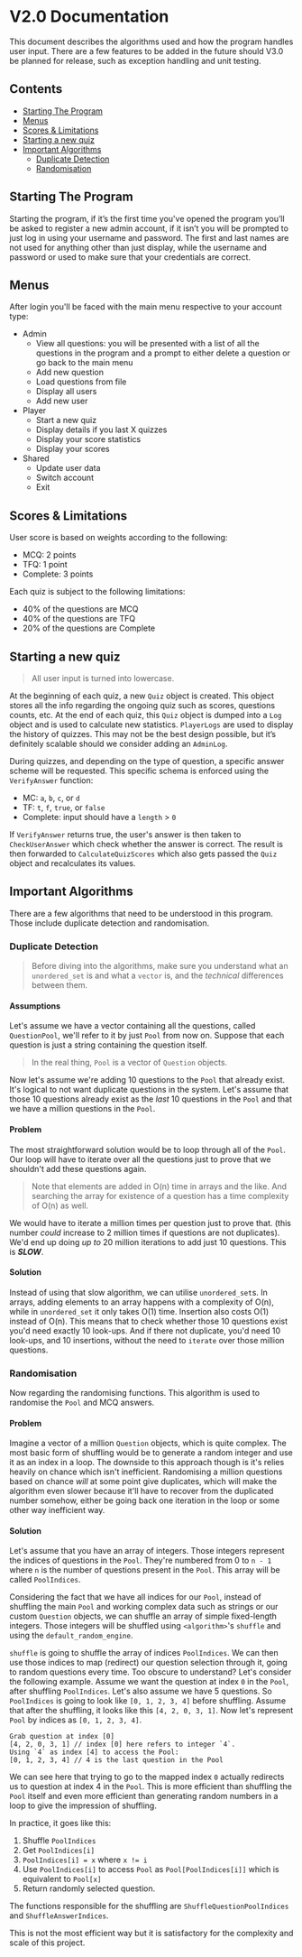 # V2.0 Documentation
This document describes the algorithms used and how the program handles user input. There are a few features to be added in the future should V3.0 be planned for release, such as exception handling and unit testing. 

## Contents
- [Starting The Program](#Starting-The-Program)
- [Menus](#Menus)
- [Scores & Limitations](#Scores-&-Limitations)
- [Starting a new quiz](#Starting-a-new-quiz)
- [Important Algorithms](#Important-Algorithms)
  - [Duplicate Detection](#Duplicate-Detection)
  - [Randomisation](#Randomisation)

## Starting The Program
Starting the program, if it’s the first time you've opened the program you’ll be asked to register a new admin account, if it isn’t you will be prompted to just log in using your username and password. The first and last names are not used for anything other than just display, while the username and password or used to make sure that your credentials are correct.

## Menus
After login you'll be faced with the main menu respective to your account type:
- Admin
  - View all questions: you will be presented with a list of all the questions in the program and a prompt to either delete a question or go back to the main menu
  - Add new question 
  - Load questions from file 
  - Display all users 
  - Add new user
- Player
  - Start a new quiz 
  - Display details if you last X quizzes 
  - Display your score statistics 
  - Display your scores
- Shared
  - Update user data
  - Switch account
  - Exit

## Scores & Limitations
User score is based on weights according to the following:
- MCQ: 2 points
- TFQ: 1 point
- Complete: 3 points

Each quiz is subject to the following limitations:
- 40% of the questions are MCQ
- 40% of the questions are TFQ
- 20% of the questions are Complete


## Starting a new quiz

> All user input is turned into lowercase.

At the beginning of each quiz, a new `Quiz` object is created. This object stores all the info regarding the ongoing quiz such as scores, questions counts, etc. At the end of each quiz, this `Quiz` object is dumped into a `Log` object and is used to calculate new statistics. `PlayerLogs` are used to display the history of quizzes. This may not be the best design possible, but it’s definitely scalable should we consider adding an `AdminLog`.

During quizzes, and depending on the type of question, a specific answer scheme will be requested. This specific schema is enforced using the `VerifyAnswer` function:
- MC: `a`, `b`, `c`, or `d`
- TF: `t`, `f`, `true`, or `false`
- Complete: input should have a `length` > `0`

If `VerifyAnswer` returns true, the user's answer is then taken to `CheckUserAnswer` which check whether the answer is correct. The result is then forwarded to `CalculateQuizScores` which also gets passed the `Quiz` object and recalculates its values. 


## Important Algorithms

There are a few algorithms that need to be understood in this program. Those include duplicate detection and randomisation.

### Duplicate Detection
> Before diving into the algorithms, make sure you understand what an `unordered_set` is and what a `vector` is, and the *technical* differences between them.

#### Assumptions

Let's assume we have a vector containing all the questions, called `QuestionPool`, we'll refer to it by just `Pool` from now on. Suppose that each question is just a string containing the question itself.

> In the real thing, `Pool` is a vector of `Question` objects.

Now let's assume we're adding 10 questions to the `Pool` that already exist. It's logical to not want duplicate questions in the system. Let's assume that those 10 questions already exist as the *last* 10 questions in the `Pool` and that we have a million questions in the `Pool`. 

#### Problem 
The most straightforward solution would be to loop through all of the `Pool`. Our loop will have to iterate over all the questions just to prove that we shouldn't add these questions again. 

> Note that elements are added in O(n) time in arrays and the like. And searching the array for existence of a question has a time complexity of O(n) as well.

We would have to iterate a million times per question just to prove that. (this number *could* increase to 2 million times if questions are not duplicates). We'd end up doing *up to* 20 million iterations to add just 10 questions. This is ***SLOW***.

#### Solution
Instead of using that slow algorithm, we can utilise `unordered_set`s. In arrays, adding elements to an array happens with a complexity of O(n), while in `unordered_set` it only takes O(1) time. Insertion also costs O(1) instead of O(n). This means that to check whether those 10 questions exist you'd need exactly 10 look-ups. And if there not duplicate, you'd need 10 look-ups, and 10 insertions, without the need to `iterate` over those million questions. 

### Randomisation
Now regarding the randomising functions. This algorithm is used to randomise the `Pool` and MCQ answers.

#### Problem
Imagine a vector of a million `Question` objects, which is quite complex. The most basic form of shuffling would be to generate a random integer and use it as an index in a loop. The downside to this approach though is it's relies heavily on chance which isn't inefficient. Randomising a million questions based on chance *will* at some point give duplicates, which will make the algorithm even slower because it'll have to recover from the duplicated number somehow, either be going back one iteration in the loop or some other way inefficient way. 


#### Solution
Let's assume that you have an array of integers. Those integers represent the indices of questions in the `Pool`. They're numbered from 0 to `n - 1` where `n` is the number of questions present in the `Pool`. This array will be called `PoolIndices`.  

Considering the fact that we have all indices for our `Pool`, instead of shuffling the main `Pool` and working complex data such as strings or our custom `Question` objects, we can shuffle an array of simple fixed-length integers. Those integers will be shuffled using `<algorithm>`'s `shuffle` and using the `default_random_engine`. 

`shuffle` is going to shuffle the array of indices `PoolIndices`. We can then use those indices to map (redirect) our question selection through it, going to random questions every time. Too obscure to understand? Let's consider the following example. Assume we want the question at index `0` in the `Pool`, after shuffling `PoolIndices`. Let's also assume we have 5 questions. So `PoolIndices` is going to look like `[0, 1, 2, 3, 4]` before shuffling. Assume that after the shuffling, it looks like this `[4, 2, 0, 3, 1]`. Now let's represent `Pool` by indices as `[0, 1, 2, 3, 4]`.

```
Grab question at index [0]
[4, 2, 0, 3, 1] // index [0] here refers to integer `4`.
Using `4` as index [4] to access the Pool: 
[0, 1, 2, 3, 4] // 4 is the last question in the Pool
```
We can see here that trying to go to the mapped index `0` actually redirects us to question at index 4 in the `Pool`. This is more efficient than shuffling the `Pool` itself and even more efficient than generating random numbers in a loop to give the impression of shuffling.

In practice, it goes like this:
1. Shuffle `PoolIndices`
2. Get `PoolIndices[i]` 
3. `PoolIndices[i] = x` where `x != i`
4. Use `PoolIndices[i]` to access `Pool` as `Pool[PoolIndices[i]]` which is equivalent to `Pool[x]` 
5. Return randomly selected question. 

The functions responsible for the shuffling are `ShuffleQuestionPoolIndices` and `ShuffleAnswerIndices`.

This is not the most efficient way but it is satisfactory for the complexity and scale of this project.
